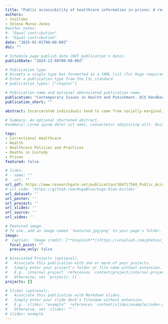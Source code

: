 ```yaml
---
title: "Public accessibility of healthcare information in prison: A review of U.S. state Department of Corrections websites"
authors:
- tostlebe
- Selena Munoz-Jones
#author_notes:
#- "Equal contribution"
#- "Equal contribution"
date: "2025-01-01T00:00:00Z"
doi: ""

# Schedule page publish date (NOT publication's date).
publishDate: "2024-12-08T00:00:00Z"

# Publication type.
# Accepts a single type but formatted as a YAML list (for Hugo requirements).
# Enter a publication type from the CSL standard.
# publication_types: ["chapter"]

# Publication name and optional abbreviated publication name.
publication: "Contemporary Issues in Health and Punishment. DCS Handbook on Corrections and Sentencing, Volume 9"
publication_short: ""

abstract: Incarcerated individuals tend to come from socially marginalized and medically underserved backgrounds. Therefore, they often enter correction institutions with pre-existing mental and physical health vulnerabilities. Existing research has highlighted the health profiles of incarcerated individuals, problematic environmental features of prisons, the impact of the COVID-19 pandemic, and views of healthcare from the perspectives of incarcerated persons. However, there is a lack of insight on the policies and practices that maintain and uphold healthcare systems in prison, as well as information on deaths in custody. This information is important as “our ability to achieve any meaningful improvements has been linked to one principle more than any other: transparency. Health risks for the incarcerated are directly linked to how secretive a [correctional institution] is” (Venters, 2019, p. 135). In this chapter, we document the landscape of mental and physical healthcare in corrections. We begin by describing what is known about healthcare and death in U.S. prisons. Second, using publicly available data on state Department of Corrections (DOC) websites, we document and describe healthcare policies (e.g., delivery of physical, dental, and mental healthcare) and administrative and procedural practices (e.g., intake assessment timeframe, copays, healthcare provider). Deaths in custody are also summarized, including policy, numbers of death, and if causes of death are accessible. We conclude by discussing research and policy implications that would result in positive benefits for incarcerated individuals, DOC facilities, friends and family of incarcerated individuals, and the safety of the general public.

# Summary. An optional shortened abstract.
#summary: Lorem ipsum dolor sit amet, consectetur adipiscing elit. Duis posuere tellus ac convallis placerat. Proin tincidunt magna sed ex sollicitudin condimentum.

tags:
- Correctional Healthcare
- Health
- Healthcare Policies and Practices
- Deaths in Custody
- Prison
featured: false

# links:
# - name: ""
#   url: ""
url_pdf: https://www.researchgate.net/publication/384717560_Public_Accessibility_of_Healthcare_Information_in_Prison
# url_code: 'https://github.com/HugoBlox/hugo-blox-builder'
url_dataset: ''
url_poster: ''
url_project: ''
url_slides: ''
url_source: ''
url_video: ''

# Featured image
# To use, add an image named `featured.jpg/png` to your page's folder. 
image:
#  caption: 'Image credit: [**Unsplash**](https://unsplash.com/photos/jdD8gXaTZsc)'
  focal_point: ""
  preview_only: false

# Associated Projects (optional).
#   Associate this publication with one or more of your projects.
#   Simply enter your project's folder or file name without extension.
#   E.g. `internal-project` references `content/project/internal-project/index.md`.
#   Otherwise, set `projects: []`.
projects: []

# Slides (optional).
#   Associate this publication with Markdown slides.
#   Simply enter your slide deck's filename without extension.
#   E.g. `slides: "example"` references `content/slides/example/index.md`.
#   Otherwise, set `slides: ""`.
# slides: example
---
```

